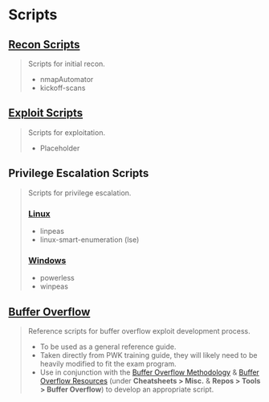 # Scripts

## [Recon Scripts](1-Recon)

> Scripts for initial recon.
>
> - nmapAutomator
> - kickoff-scans

## [Exploit Scripts](2-Exploit)

> Scripts for exploitation.
>
> - Placeholder

## Privilege Escalation Scripts

> Scripts for privilege escalation.
>
> ### [Linux](3-Privilege-Escalation/Lin)
>
> - linpeas
> - linux-smart-enumeration (lse)
>
> ### [Windows](3-Privilege-Escalation/Win)
>
> - powerless
> - winpeas

## [Buffer Overflow](4-Buffer-Overflow)

> Reference scripts for buffer overflow exploit development process.
>
> - To be used as a general reference guide.
> - Taken directly from PWK training guide, they will likely need to be heavily modified to fit the exam program.
> - Use in conjunction with the [Buffer Overflow Methodology](../Methodology/4-Buffer-Overflow.md) & [Buffer Overflow Resources](../Cheatsheets/Resources/README.md#misc) (under **Cheatsheets > Misc.** & **Repos > Tools > Buffer Overflow**) to develop an appropriate script.
